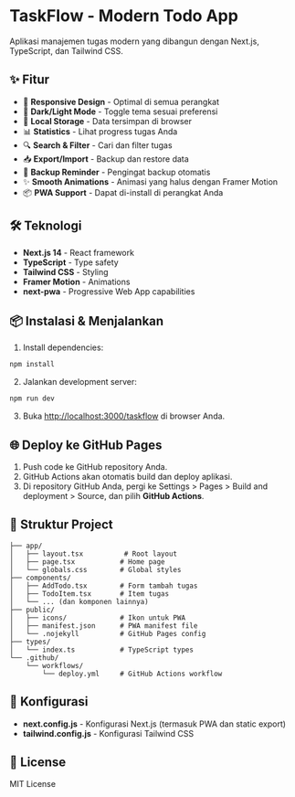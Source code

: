 # TaskFlow - Modern Todo App

Aplikasi manajemen tugas modern yang dibangun dengan Next.js, TypeScript, dan Tailwind CSS.

## ✨ Fitur

- 📱 **Responsive Design** - Optimal di semua perangkat
- 🌙 **Dark/Light Mode** - Toggle tema sesuai preferensi
- 💾 **Local Storage** - Data tersimpan di browser
- 📊 **Statistics** - Lihat progress tugas Anda
- 🔍 **Search & Filter** - Cari dan filter tugas
- 📥 **Export/Import** - Backup dan restore data
- 🔔 **Backup Reminder** - Pengingat backup otomatis
- ✨ **Smooth Animations** - Animasi yang halus dengan Framer Motion
- 📦 **PWA Support** - Dapat di-install di perangkat Anda

## 🛠️ Teknologi

- **Next.js 14** - React framework
- **TypeScript** - Type safety
- **Tailwind CSS** - Styling
- **Framer Motion** - Animations
- **next-pwa** - Progressive Web App capabilities

## 📦 Instalasi & Menjalankan

1. Install dependencies:
```bash
npm install
```

2. Jalankan development server:
```bash
npm run dev
```

3. Buka [http://localhost:3000/taskflow](http://localhost:3000/taskflow) di browser Anda.

## 🌐 Deploy ke GitHub Pages

1. Push code ke GitHub repository Anda.
2. GitHub Actions akan otomatis build dan deploy aplikasi.
3. Di repository GitHub Anda, pergi ke Settings > Pages > Build and deployment > Source, dan pilih **GitHub Actions**.

## 📁 Struktur Project

```
├── app/
│   ├── layout.tsx          # Root layout
│   ├── page.tsx           # Home page
│   └── globals.css        # Global styles
├── components/
│   ├── AddTodo.tsx        # Form tambah tugas
│   ├── TodoItem.tsx       # Item tugas
│   └── ... (dan komponen lainnya)
├── public/
│   ├── icons/             # Ikon untuk PWA
│   ├── manifest.json      # PWA manifest file
│   └── .nojekyll          # GitHub Pages config
├── types/
│   └── index.ts           # TypeScript types
└── .github/
    └── workflows/
        └── deploy.yml     # GitHub Actions workflow
```

## 🔧 Konfigurasi

- **next.config.js** - Konfigurasi Next.js (termasuk PWA dan static export)
- **tailwind.config.js** - Konfigurasi Tailwind CSS

## 📄 License

MIT License